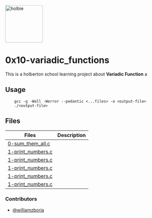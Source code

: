 <img src="https://blog.holbertonschool.com/wp-content/uploads/2020/04/unnamed-2.png" alt="holbie" width="120">

# 0x10-variadic_functions

This is a holberton school learning project about **Variadic Function** a

## Usage

```
	gcc -g -Wall -Werror --pedantic <...files> -o <output-file>
	./<output-file>
```

## Files

Files|Description
--|--
[0-sum_them_all.c](.0-sum_them_all.c) |
[1-print_numbers.c](.1-print_numbers.c)|
[1-print_numbers.c](.1-print_numbers.c)|
[1-print_numbers.c](.1-print_numbers.c)|
[1-print_numbers.c](.1-print_numbers.c)|
[1-print_numbers.c](.1-print_numbers.c)|

### Contributors

* [@williamzborja](https://github.com/williamzborja)